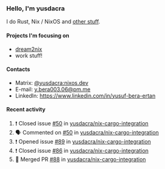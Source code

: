 ### Hello, I'm yusdacra

I do Rust, Nix / NixOS and [other stuff](https://gaze.systems/).

#### Projects I'm focusing on

- [dream2nix](https://github.com/nix-community/dream2nix)
- work stuff!

#### Contacts

- Matrix: [@yusdacra:nixos.dev](https://matrix.to/#/@yusdacra:nixos.dev)
- E-mail: y.bera003.06@pm.me
- LinkedIn: https://www.linkedin.com/in/yusuf-bera-ertan

#### Recent activity

<!--START_SECTION:activity-->
1. ❗️ Closed issue [#50](https://github.com/yusdacra/nix-cargo-integration/issues/50) in [yusdacra/nix-cargo-integration](https://github.com/yusdacra/nix-cargo-integration)
2. 🗣 Commented on [#50](https://github.com/yusdacra/nix-cargo-integration/issues/50) in [yusdacra/nix-cargo-integration](https://github.com/yusdacra/nix-cargo-integration)
3. ❗️ Opened issue [#89](https://github.com/yusdacra/nix-cargo-integration/issues/89) in [yusdacra/nix-cargo-integration](https://github.com/yusdacra/nix-cargo-integration)
4. ❗️ Closed issue [#86](https://github.com/yusdacra/nix-cargo-integration/issues/86) in [yusdacra/nix-cargo-integration](https://github.com/yusdacra/nix-cargo-integration)
5. 🎉 Merged PR [#88](https://github.com/yusdacra/nix-cargo-integration/pull/88) in [yusdacra/nix-cargo-integration](https://github.com/yusdacra/nix-cargo-integration)
<!--END_SECTION:activity-->

